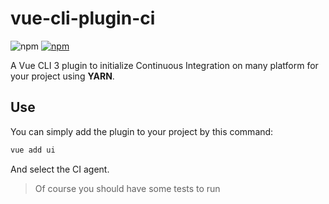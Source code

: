 # vue-cli-plugin-ci

![npm](https://img.shields.io/npm/v/vue-cli-plugin-ci.svg) [![npm](https://img.shields.io/npm/dm/vue-cli-plugin-ci.svg)](https://www.npmjs.com/package/vue-cli-plugin-ci)

A Vue CLI 3 plugin to initialize Continuous Integration on many platform for your project using **YARN**.

## Use

You can simply add the plugin to your project by this command:

```bash
vue add ui
```

And select the CI agent.

> Of course you should have some tests to run
